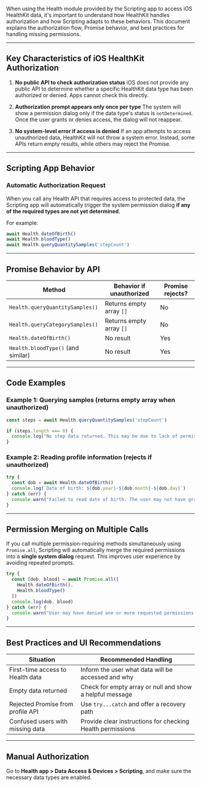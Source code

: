 When using the Health module provided by the Scripting app to access iOS HealthKit data, it's important to understand how HealthKit handles authorization and how Scripting adapts to these behaviors. This document explains the authorization flow, Promise behavior, and best practices for handling missing permissions.

---

## Key Characteristics of iOS HealthKit Authorization

1. **No public API to check authorization status**
   iOS does not provide any public API to determine whether a specific HealthKit data type has been authorized or denied. Apps cannot check this directly.

2. **Authorization prompt appears only once per type**
   The system will show a permission dialog only if the data type's status is `notDetermined`. Once the user grants or denies access, the dialog will not reappear.

3. **No system-level error if access is denied**
   If an app attempts to access unauthorized data, HealthKit will not throw a system error. Instead, some APIs return empty results, while others may reject the Promise.

---

## Scripting App Behavior

### Automatic Authorization Request

When you call any Health API that requires access to protected data, the Scripting app will automatically trigger the system permission dialog **if any of the required types are not yet determined**.

For example:

```ts
await Health.dateOfBirth()
await Health.bloodType()
await Health.queryQuantitySamples('stepCount')
```

---

## Promise Behavior by API

| Method                             | Behavior if unauthorized | Promise rejects? |
| ---------------------------------- | ------------------------ | ---------------- |
| `Health.queryQuantitySamples()`    | Returns empty array `[]` | No               |
| `Health.queryCategorySamples()`    | Returns empty array `[]` | No               |
| `Health.dateOfBirth()`             | No result                | Yes              |
| `Health.bloodType()` (and similar) | No result                | Yes              |

---

## Code Examples

### Example 1: Querying samples (returns empty array when unauthorized)

```ts
const steps = await Health.queryQuantitySamples('stepCount')

if (steps.length === 0) {
  console.log("No step data returned. This may be due to lack of permission or no recorded data.")
}
```

### Example 2: Reading profile information (rejects if unauthorized)

```ts
try {
  const dob = await Health.dateOfBirth()
  console.log(`Date of birth: ${dob.year}-${dob.month}-${dob.day}`)
} catch (err) {
  console.warn("Failed to read date of birth. The user may not have granted permission.")
}
```

---

## Permission Merging on Multiple Calls

If you call multiple permission-requiring methods simultaneously using `Promise.all`, Scripting will automatically merge the required permissions into a **single system dialog** request. This improves user experience by avoiding repeated prompts.

```ts
try {
  const [dob, blood] = await Promise.all([
    Health.dateOfBirth(),
    Health.bloodType()
  ])
  console.log(dob, blood)
} catch (err) {
  console.warn("User may have denied one or more requested permissions.")
}
```

---

## Best Practices and UI Recommendations

| Situation                         | Recommended Handling                                       |
| --------------------------------- | ---------------------------------------------------------- |
| First-time access to Health data  | Inform the user what data will be accessed and why         |
| Empty data returned               | Check for empty array or null and show a helpful message   |
| Rejected Promise from profile API | Use `try...catch` and offer a recovery path                |
| Confused users with missing data  | Provide clear instructions for checking Health permissions |

---

## Manual Authorization

Go to **Health app > Data Access & Devices > Scripting**, and make sure the necessary data types are enabled.
